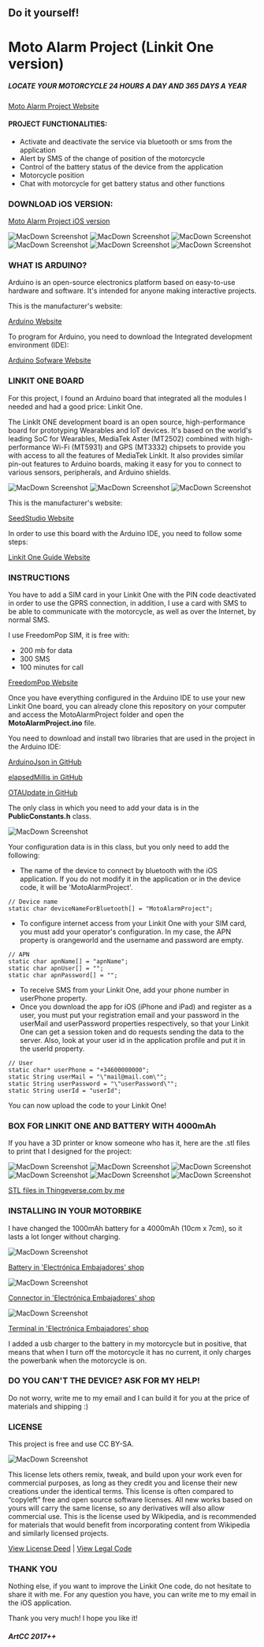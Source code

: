 ## Do it yourself!

# Moto Alarm Project (Linkit One version)

##### LOCATE YOUR MOTORCYCLE 24 HOURS A DAY AND 365 DAYS A YEAR

[Moto Alarm Project Website](https://motoalarm-project.com "Moto Alarm Project")

#### PROJECT FUNCTIONALITIES:

- Activate and deactivate the service via bluetooth or sms from the application
- Alert by SMS of the change of position of the motorcycle
- Control of the battery status of the device from the application
- Motorcycle position
- Chat with motorcycle for get battery status and other functions

### DOWNLOAD iOS VERSION:

[Moto Alarm Project iOS version](https://itunes.apple.com/us/app/moto-alarm-project/id1313229312?l=es&ls=1&mt=8 "Moto Alarm Project iOS version")

![MacDown Screenshot](Resources/1.png)
![MacDown Screenshot](Resources/2.png)
![MacDown Screenshot](Resources/3.png)
![MacDown Screenshot](Resources/4.png)
![MacDown Screenshot](Resources/5.png)
![MacDown Screenshot](Resources/6.png)

### WHAT IS ARDUINO?

Arduino is an open-source electronics platform based on easy-to-use hardware and software. It's intended for anyone making interactive projects.

This is the manufacturer's website:

[Arduino Website](https://www.arduino.cc "Arduino")

To program for Arduino, you need to download the Integrated development environment (IDE):

[Arduino Sofware Website](https://www.arduino.cc/en/Main/Software "Arduino Software")

### LINKIT ONE BOARD

For this project, I found an Arduino board that integrated all the modules I needed and had a good price: Linkit One.

The LinkIt ONE development board is an open source, high-performance board for prototyping Wearables and IoT devices. It's based on the world's leading SoC for Wearables, MediaTek Aster (MT2502) combined with high-performance Wi-Fi (MT5931) and GPS (MT3332) chipsets to provide you with access to all the features of MediaTek LinkIt. It also provides similar pin-out features to Arduino boards, making it easy for you to connect to various sensors, peripherals, and Arduino shields.

![MacDown Screenshot](Resources/LinkitOne_1.png)
![MacDown Screenshot](Resources/LinkitOne_2.png)
![MacDown Screenshot](Resources/LinkitOne_3.png)

This is the manufacturer's website:

[SeedStudio Website](https://www.seeedstudio.com "SeedStudio")

In order to use this board with the Arduino IDE, you need to follow some steps:

[Linkit One Guide Website](https://docs.labs.mediatek.com/resource/linkit-one/en "SeedStudio")

### INSTRUCTIONS

You have to add a SIM card in your Linkit One with the PIN code deactivated in order to use the GPRS connection, in addition, I use a card with SMS to be able to communicate with the motorcycle, as well as over the Internet, by normal SMS.

I use FreedomPop SIM, it is free with:

- 200 mb for data
- 300 SMS
- 100 minutes for call

[FreedomPop Website](https://es.freedompop.com/es?experience=organic.default "FreedomPop")

Once you have everything configured in the Arduino IDE to use your new Linkit One board, you can already clone this repository on your computer and access the MotoAlarmProject folder and open the <b>MotoAlarmProject.ino</b> file.

You need to download and install two libraries that are used in the project in the Arduino IDE:

[ArduinoJson in GitHub](https://github.com/bblanchon/ArduinoJson "ArduinoJson")

[elapsedMillis in GitHub](https://github.com/pfeerick/elapsedMillis "elapsedMillis")

[OTAUpdate in GitHub](https://github.com/minbiocabanon/OTAUpdate "OTAUpdate")

The only class in which you need to add your data is in the <b>PublicConstants.h</b> class.

![MacDown Screenshot](Resources/ArduinoIDE.png)

Your configuration data is in this class, but you only need to add the following:

- The name of the device to connect by bluetooth with the iOS application. If you do not modify it in the application or in the device code, it will be 'MotoAlarmProject'.

```
// Device name
static char deviceNameForBluetooth[] = "MotoAlarmProject";
```

- To configure internet access from your Linkit One with your SIM card, you must add your operator's configuration. In my case, the APN property is orangeworld and the username and password are empty.

```
// APN
static char apnName[] = "apnName";
static char apnUser[] = "";
static char apnPassword[] = "";
```

- To receive SMS from your Linkit One, add your phone number in userPhone property.
- Once you download the app for iOS (iPhone and iPad) and register as a user, you must put your registration email and your password in the userMail and userPassword properties respectively, so that your Linkit One can get a session token and do requests sending the data to the server. Also, look at your user id in the application profile and put it in the userId property.

```
// User
static char* userPhone = "+34600000000";
static String userMail = "\"mail@mail.com\"";
static String userPassword = "\"userPassword\"";
static String userId = "userId";
```

You can now upload the code to your Linkit One!

### BOX FOR LINKIT ONE AND BATTERY WITH 4000mAh

If you have a 3D printer or know someone who has it, here are the .stl files to print that I designed for the project:

![MacDown Screenshot](Resources/Box_1.jpg)
![MacDown Screenshot](Resources/Box_2.jpg)
![MacDown Screenshot](Resources/Box_3.jpg)
![MacDown Screenshot](Resources/Box_4.jpg)
![MacDown Screenshot](Resources/Box_5.jpg)
![MacDown Screenshot](Resources/Box_6.jpg)

[STL files in Thingeverse.com by me](https://www.thingiverse.com/thing:2835547 "STL files")

### INSTALLING IN YOUR MOTORBIKE

I have changed the 1000mAh battery for a 4000mAh (10cm x 7cm), so it lasts a lot longer without charging.

![MacDown Screenshot](Resources/Battery4000.jpg)

[Battery in 'Electrónica Embajadores' shop](https://www.electronicaembajadores.com/es/Productos/Detalle/BA1A3740/baterias-pilas-y-cargadores/baterias-de-polimero-de-litio/bateria-de-polimero-litio-3-7v-4000ma)

![MacDown Screenshot](Resources/Conector.jpg)

[Connector in 'Electrónica Embajadores' shop](https://www.electronicaembajadores.com/es/Productos/Detalle/CTK02HA02/conectores/conectores-poste-polarizado/conector-poste-2-00mm-hembra-aerea-2-contactos)

![MacDown Screenshot](Resources/Terminal.jpg)

[Terminal in 'Electrónica Embajadores' shop](https://www.electronicaembajadores.com/es/Productos/Detalle/CTK02TT/conectores/conectores-poste-polarizado/terminal-para-conector-poste-2-00mm-hembra)

I added a usb charger to the battery in my motorcycle but in positive, that means that when I turn off the motorcycle it has no current, it only charges the powerbank when the motorcycle is on.

### DO YOU CAN'T THE DEVICE? ASK FOR MY HELP!

Do not worry, write me to my email and I can build it for you at the price of materials and shipping :)

### LICENSE

This project is free and use CC BY-SA.

![MacDown Screenshot](https://licensebuttons.net/l/by-sa/3.0/88x31.png)

This license lets others remix, tweak, and build upon your work even for commercial purposes, as long as they credit you and license their new creations under the identical terms. This license is often compared to “copyleft” free and open source software licenses. All new works based on yours will carry the same license, so any derivatives will also allow commercial use. This is the license used by Wikipedia, and is recommended for materials that would benefit from incorporating content from Wikipedia and similarly licensed projects.

[View License Deed](https://creativecommons.org/licenses/by-nd/4.0) | [View Legal Code](https://creativecommons.org/licenses/by-nd/4.0/legalcode)

### THANK YOU

Nothing else, if you want to improve the Linkit One code, do not hesitate to share it with me. For any question you have, you can write me to my email in the iOS application.

Thank you very much! I hope you like it!


##### ArtCC 2017++
